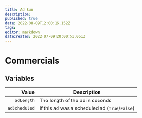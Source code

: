 ```yaml
---
title: Ad Run
description: 
published: true
date: 2022-08-09T12:00:16.152Z
tags: 
editor: markdown
dateCreated: 2022-07-09T20:00:51.051Z
---
```


# Commercials

## Variables
| Value | Description |
|   ---:|-------------|
| `adLength` | The length of the ad in seconds
| `adScheduled` | If this ad was a scheduled ad (`True`/`False`)
